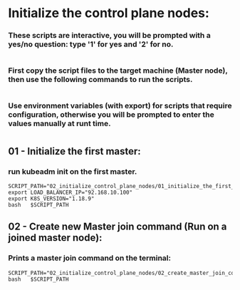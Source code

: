 
# Initialize the control plane nodes:
### These scripts are interactive, you will be prompted with a yes/no question: type '1' for yes and '2' for no.
#
### First copy the script files to the target machine (Master node), then use the following commands to run the scripts.
#
### Use environment variables (with export) for scripts that require configuration, otherwise you will be prompted to enter the values manually at runt time.
#

## 01 - Initialize the first master:
### run kubeadm init on the first master.
```
SCRIPT_PATH="02_initialize_control_plane_nodes/01_initialize_the_first_master.sh"
export LOAD_BALANCER_IP="92.168.10.100"
export K8S_VERSION="1.18.9"
bash   $SCRIPT_PATH
```

## 02 - Create new Master join command (Run on a joined master node):
### Prints a master join command on the terminal:
```
SCRIPT_PATH="02_initialize_control_plane_nodes/02_create_master_join_command.sh"
bash   $SCRIPT_PATH
```